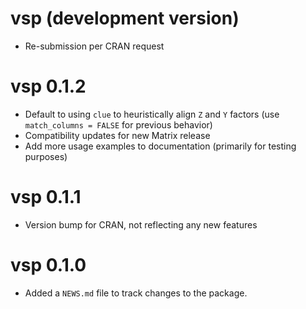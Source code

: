 # vsp (development version)

- Re-submission per CRAN request

# vsp 0.1.2

- Default to using `clue` to heuristically align `Z` and `Y` factors (use `match_columns = FALSE` for previous behavior)
- Compatibility updates for new Matrix release
- Add more usage examples to documentation (primarily for testing purposes)

# vsp 0.1.1

- Version bump for CRAN, not reflecting any new features

# vsp 0.1.0

- Added a `NEWS.md` file to track changes to the package.
